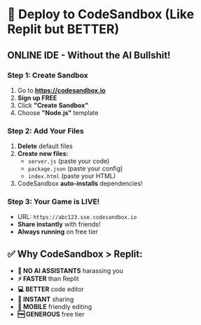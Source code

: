 # 🚀 Deploy to CodeSandbox (Like Replit but BETTER)

## **ONLINE IDE** - Without the AI Bullshit!

### Step 1: Create Sandbox
1. Go to **https://codesandbox.io**
2. **Sign up FREE**
3. Click **"Create Sandbox"**
4. Choose **"Node.js"** template

### Step 2: Add Your Files
1. **Delete** default files
2. **Create new files:**
   - `server.js` (paste your code)
   - `package.json` (paste your config)
   - `index.html` (paste your HTML)
3. CodeSandbox **auto-installs** dependencies!

### Step 3: Your Game is LIVE!
- URL: `https://abc123.sse.codesandbox.io`
- **Share instantly** with friends!
- **Always running** on free tier

## ✅ **Why CodeSandbox > Replit:**
- **🚫 NO AI ASSISTANTS** harassing you
- **⚡ FASTER** than Replit
- **💻 BETTER** code editor
- **🔗 INSTANT** sharing
- **📱 MOBILE** friendly editing
- **🆓 GENEROUS** free tier
